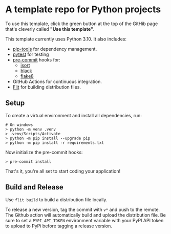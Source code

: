# A template repo for Python projects

To use this template, click the green button at the top of the GitHib page that's cleverly called **"Use this template"**.

This template currently uses Python 3.10. It also includes:

- [pip-tools](https://pypi.org/project/pip-tools/) for dependency management.
- [pytest](https://docs.pytest.org/en/6.2.x/) for testing
- [pre-commit](https://pre-commit.com/) hooks for:
  - [isort](https://pycqa.github.io/isort/)
  - [black](https://black.readthedocs.io/en/stable/)
  - [flake8](https://flake8.pycqa.org/en/latest/)
- GitHub Actions for continuous integration.
- [Flit](https://flit.readthedocs.io/en/latest/index.html) for building distribution files.

## Setup

To create a virtual environment and install all dependencies, run:

```shell
# On windows
> python -m venv .venv
> .venv/Scripts/Activate
> python -m pip install --upgrade pip
> python -m pip install -r requirements.txt 
```

Now initialize the pre-commit hooks:

```shell
> pre-commit install
```

That's it, you're all set to start coding your application!

## Build and Release

Use `flit build` to build a distribution file locally.

To release a new version, tag the commit with `v*` and push to the remote. The Github action will automatically build and upload the distribution file. Be sure to set a `PYPI_API_TOKEN` environment variable with your PyPI API token to upload to PyPi before tagging a release version.
